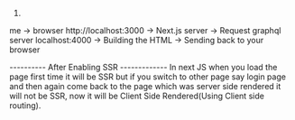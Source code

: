 1.
me -> browser http://localhost:3000
-> Next.js server
-> Request graphql server localhost:4000
-> Building the HTML
-> Sending back to your browser


---------- After Enabling SSR -------------
In next JS when you load the page first time it will be SSR 
but if you switch to other page say login page and then again come back 
to the page which was server side rendered it will not be SSR, now it will
be Client Side Rendered(Using Client side routing).

